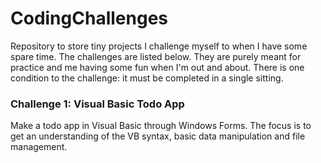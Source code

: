 # CodingChallenges

Repository to store tiny projects I challenge
myself to when I have some spare time.
The challenges are listed below.
They are purely meant for practice and me
having some fun when I'm out and about.
There is one condition to the challenge:
it must be completed in a single sitting.

### Challenge 1: Visual Basic Todo App

Make a todo app in Visual Basic through Windows Forms.
The focus is to get an understanding of the VB syntax,
basic data manipulation and file management.